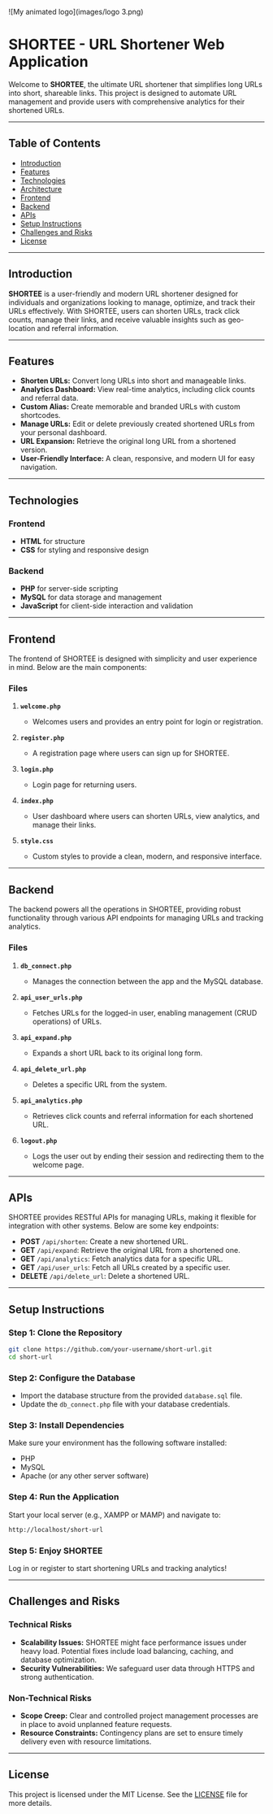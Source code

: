 ![My animated logo](images/logo 3.png)

# **SHORTEE - URL Shortener Web Application**

Welcome to **SHORTEE**, the ultimate URL shortener that simplifies long URLs into short, shareable links. This project is designed to automate URL management and provide users with comprehensive analytics for their shortened URLs.

---

## **Table of Contents**
- [Introduction](#introduction)
- [Features](#features)
- [Technologies](#technologies)
- [Architecture](#architecture)
- [Frontend](#frontend)
- [Backend](#backend)
- [APIs](#apis)
- [Setup Instructions](#setup-instructions)
- [Challenges and Risks](#challenges-and-risks)
- [License](#license)

---

## **Introduction**

**SHORTEE** is a user-friendly and modern URL shortener designed for individuals and organizations looking to manage, optimize, and track their URLs effectively. With SHORTEE, users can shorten URLs, track click counts, manage their links, and receive valuable insights such as geo-location and referral information.

---

## **Features**
- **Shorten URLs:** Convert long URLs into short and manageable links.
- **Analytics Dashboard:** View real-time analytics, including click counts and referral data.
- **Custom Alias:** Create memorable and branded URLs with custom shortcodes.
- **Manage URLs:** Edit or delete previously created shortened URLs from your personal dashboard.
- **URL Expansion:** Retrieve the original long URL from a shortened version.
- **User-Friendly Interface:** A clean, responsive, and modern UI for easy navigation.

---

## **Technologies**

### **Frontend**
- **HTML** for structure
- **CSS** for styling and responsive design

### **Backend**
- **PHP** for server-side scripting
- **MySQL** for data storage and management
- **JavaScript** for client-side interaction and validation

---

## **Frontend**

The frontend of SHORTEE is designed with simplicity and user experience in mind. Below are the main components:

### **Files**
1. **`welcome.php`**  
   - Welcomes users and provides an entry point for login or registration.
   
2. **`register.php`**  
   - A registration page where users can sign up for SHORTEE.

3. **`login.php`**  
   - Login page for returning users.

4. **`index.php`**  
   - User dashboard where users can shorten URLs, view analytics, and manage their links.

5. **`style.css`**  
   - Custom styles to provide a clean, modern, and responsive interface.

---

## **Backend**

The backend powers all the operations in SHORTEE, providing robust functionality through various API endpoints for managing URLs and tracking analytics.

### **Files**
1. **`db_connect.php`**  
   - Manages the connection between the app and the MySQL database.

2. **`api_user_urls.php`**  
   - Fetches URLs for the logged-in user, enabling management (CRUD operations) of URLs.

3. **`api_expand.php`**  
   - Expands a short URL back to its original long form.

4. **`api_delete_url.php`**  
   - Deletes a specific URL from the system.

5. **`api_analytics.php`**  
   - Retrieves click counts and referral information for each shortened URL.

6. **`logout.php`**  
   - Logs the user out by ending their session and redirecting them to the welcome page.

---

## **APIs**

SHORTEE provides RESTful APIs for managing URLs, making it flexible for integration with other systems. Below are some key endpoints:

- **POST** `/api/shorten`: Create a new shortened URL.
- **GET** `/api/expand`: Retrieve the original URL from a shortened one.
- **GET** `/api/analytics`: Fetch analytics data for a specific URL.
- **GET** `/api/user_urls`: Fetch all URLs created by a specific user.
- **DELETE** `/api/delete_url`: Delete a shortened URL.

---

## **Setup Instructions**

### **Step 1: Clone the Repository**
```bash
git clone https://github.com/your-username/short-url.git
cd short-url
```

### **Step 2: Configure the Database**
- Import the database structure from the provided `database.sql` file.
- Update the `db_connect.php` file with your database credentials.

### **Step 3: Install Dependencies**
Make sure your environment has the following software installed:
- PHP
- MySQL
- Apache (or any other server software)

### **Step 4: Run the Application**
Start your local server (e.g., XAMPP or MAMP) and navigate to:
```bash
http://localhost/short-url
```

### **Step 5: Enjoy SHORTEE**
Log in or register to start shortening URLs and tracking analytics!

---

## **Challenges and Risks**

### **Technical Risks**
- **Scalability Issues:** SHORTEE might face performance issues under heavy load. Potential fixes include load balancing, caching, and database optimization.
- **Security Vulnerabilities:** We safeguard user data through HTTPS and strong authentication.

### **Non-Technical Risks**
- **Scope Creep:** Clear and controlled project management processes are in place to avoid unplanned feature requests.
- **Resource Constraints:** Contingency plans are set to ensure timely delivery even with resource limitations.


---

## **License**

This project is licensed under the MIT License. See the [LICENSE](LICENSE) file for more details.
